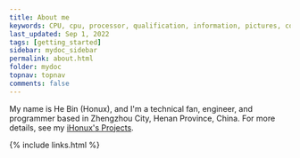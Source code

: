 ```yaml
---
title: About me
keywords: CPU, cpu, processor, qualification, information, pictures, core, frequency, chip packaging, packaging, cpu info, x86, collection, amd, cyrix, harris, ibm, idt, iit, intel, motorola, nec, sgs, sgs-thomson, siemens, ST, signetics, mhs, ti, texas instruments, ulsi, umc, weitek, zilog, 808x, 8085, 8088, 8086, 80188, 80186, 80286, 286, 80386, 386, i386, Am386, 386sx, 386dx, 486, i486, 586, 486sx, 486dx, overdrive, 487, pentium, 586, 5x86, 386dlc, 386slc, 486dx2, mmx, ppro, pentium-pro, pro, athlon, duron, z80, dirk oppelt, dirk, oppelt, engineering, sample, samples
last_updated: Sep 1, 2022
tags: [getting_started]
sidebar: mydoc_sidebar
permalink: about.html
folder: mydoc
topnav: topnav
comments: false
---
```


My name is He Bin (Honux), and I'm a technical fan, engineer, and programmer based in Zhengzhou City, Henan Province, China. For more details, see my [iHonux's Projects](https://fxrj.github.io).

{% include links.html %}
